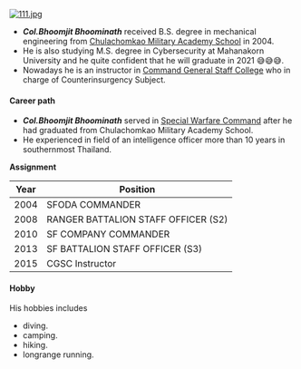 [![111.jpg](https://i.postimg.cc/x8PDLpXT/111.jpg)](https://postimg.cc/kRDpmcNk)
* **_Col.Bhoomjit Bhoominath_** received B.S. degree in mechanical engineering from [Chulachomkao Military Academy School](http://www.crma.ac.th/) in 2004. 
* He is also studying M.S. degree in Cybersecurity at Mahanakorn University and he quite confident that he will graduate in 2021 😅😅😅. 
* Nowadays he is an instructor in [Command General Staff College](http://www.cgsc.ac.th/) who in charge of Counterinsurgency Subject.
#### Career path
* **_Col.Bhoomjit Bhoominath_** served in [Special Warfare Command](http://www.swcom.rta.mi.th/) after he had graduated from Chulachomkao Military Academy School. 
* He experienced in field of an intelligence officer more than 10 years in southernmost Thailand.

**Assignment**

|Year    |Position                            |
|--------|------------------------------------|
|2004    |SFODA COMMANDER                     |
|2008    |RANGER BATTALION STAFF OFFICER (S2) |
|2010    |SF COMPANY COMMANDER                |
|2013    |SF BATTALION STAFF OFFICER (S3)     |
|2015    |CGSC Instructor                     |

#### Hobby
His hobbies includes 
* diving.
* camping.
* hiking.
* longrange running.

